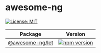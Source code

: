 # awesome-ng

[![License: MIT](https://img.shields.io/badge/License-MIT-green.svg?color=blue)](./LICENSE)

| Package                                         | Version                                                                                                                     |
|-------------------------------------------------|-----------------------------------------------------------------------------------------------------------------------------|
| [@awesome-ng/let](./projects/ang-let/README.md) | [![npm version](https://img.shields.io/npm/v/@awesome-ng/let.svg?color=success)](https://npmjs.com/package/@awesome-ng/let) |
